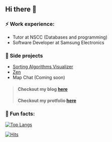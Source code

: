 ## Hi there 👋

### ⚡ Work experience:
- Tutor at NSCC (Databases and programming)
- Software Developer at Samsung Electronics

### 🔭 Side projects
- [Sorting Algorithms Visualizer](https://github.com/Dfredude/sorting-visualizer)
- [Zen](https://github.com/heben-mx/zen)
- Map Chat (Coming soon)
> #### Checkout my blog [here](https://dfredude.github.io/my_blog/)
> #### Checkout my protfolio [here](https://freddomcv.web.app/)
### 🐍 Fun facts:
[![Top Langs](https://github-readme-stats.vercel.app/api/top-langs/?username=dfredude&layout=compact)](https://github.com/dfredude)

[![Hits](https://hits.seeyoufarm.com/api/count/incr/badge.svg?url=https%3A%2F%2Fgithub.com%2FDfredude&count_bg=%232171F9&title_bg=%23555555&icon=&icon_color=%23E7E7E7&title=hits&edge_flat=false)](https://hits.seeyoufarm.com)

<!--
**Dfredude/Dfredude** is a ✨ _special_ ✨ repository because its `README.md` (this file) appears on your GitHub profile.

Here are some ideas to get you started:

- 🌱 I’m currently learning ...
- 👯 I’m looking to collaborate on ...
- 🤔 I’m looking for help with ...
- 💬 Ask me about ...
- 📫 How to reach me: ...
- 😄 Pronouns: ...
- ⚡ Fun fact: ...
-->
